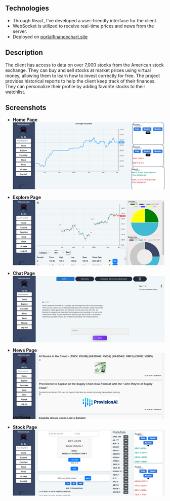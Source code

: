 ## Technologies

- Through React, I've developed a user-friendly interface for the client. 
- WebSocket is utilized to receive real-time prices and news from the server.
- Deployed on [portalfinancechart.site](https://portalfinancechart.site)


## Description

The client has access to data on over 7,000 stocks from the American stock exchange.
They can buy and sell stocks at market prices using virtual money, allowing them to learn how to invest correctly for free.
The project provides historical reports to help the client keep track of their finances.
They can personalize their profile by adding favorite stocks to their watchlist.



## Screenshots

- **Home Page**
  ![Home Page Screenshot](https://github.com/HabaAndrei/Portal_finance_react/blob/main/pozeProiect_finance/finance_home.png)

- **Explore Page**
  ![Explore Page Screenshot](https://github.com/HabaAndrei/Portal_finance_react/blob/main/pozeProiect_finance/finance_explore.png)

- **Chat Page**
  ![Chat Page Screenshot](https://github.com/HabaAndrei/Portal_finance_react/blob/main/pozeProiect_finance/finance_chat.png)

- **News Page**
  ![News Page Screenshot](https://github.com/HabaAndrei/Portal_finance_react/blob/main/pozeProiect_finance/finance_news.png)
  
- **Stock Page**
  ![Stock Page Screenshot](https://github.com/HabaAndrei/Portal_finance_react/blob/main/pozeProiect_finance/finance_stock.png)
